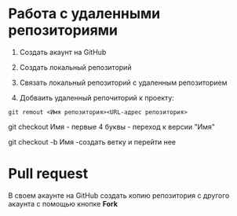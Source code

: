 # Работа с удаленными репозиториями

1. Создать акаунт на GitHub
2. Создать локальный репозиторий
3. Связать локальный репозиторий с удаленным репозиторием

4. Добваить удаленный репочиторий к проекту:
~~~
git remout <Имя репозитория><URL-адрес репозитория>
~~~


git checkout Имя - первые 4 буквы - переход к версии "Имя"

git checkout -b Имя -создать ветку и перейти  нее

# Pull request

В своем акаунте на GitHub создать копию репозитория с другого акаунта с помощью кнопке __Fork__

